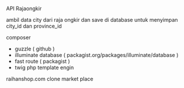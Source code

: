 API Rajaongkir

ambil data city dari raja ongkir dan save di database
untuk menyimpan city_id dan province_id

composer
- guzzle ( github )
- illuminate database ( packagist.org/packages/illuminate/database )
- fast route ( packagist )
- twig php template engin

raihanshop.com clone market place
